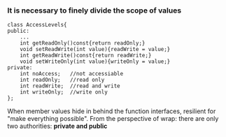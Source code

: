 ### It is necessary to finely divide the scope of values
```
class AccessLevels{
public:
	...
	int getReadOnly()const{return readOnly;}
	void setReadWrite(int value){readWrite = value;}
	int getReadWrite()const{return readWrite;}
	void setWriteOnly(int value){writeOnly = value;}
private:
	int noAccess;	//not accessiable
	int readOnly;	//read only
	int readWrite;	//read and write
	int writeOnly;	//write only
};

```

When member values hide in behind the function interfaces, resilient for "make everything possible".
From the perspective of wrap:
there are only two authorities: **private and public**